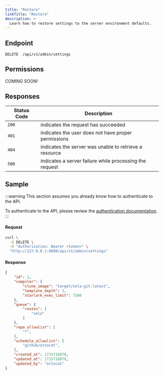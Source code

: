 ```yaml
---
title: "Restore"
linkTitle: "Restore"
description: >
  Learn how to restore settings to the server environment defaults.
---
```


## Endpoint

```
DELETE  /api/v1/admin/settings
```

## Permissions

COMING SOON!

## Responses

| Status Code | Description                                                |
| ----------- | ---------------------------------------------------------- |
| `200`       | indicates the request has succeeded                        |
| `401`       | indicates the user does not have proper permissions        |
| `404`       | indicates the server was unable to retrieve a resource     |
| `500`       | indicates a server failure while processing the request    |

## Sample

:::warning
This section assumes you already know how to authenticate to the API.

To authenticate to the API, please review the [authentication documentation](/docs/reference/api/authentication/).
:::

#### Request

```sh
curl \
  -X DELETE \
  -H "Authorization: Bearer <token>" \
  "http://127.0.0.1:8080/api/v1/admin/settings"
```

#### Response

```json
{
	"id": 1,
	"compiler": {
		"clone_image": "target/vela-git:latest",
		"template_depth": 3,
		"starlark_exec_limit": 7500
	},
	"queue": {
		"routes": [
			"vela"
		]
	},
	"repo_allowlist": [
		"*",
	],
	"schedule_allowlist": [
		"github/octocat",
	],
	"created_at": 1715718878,
	"updated_at": 1715718879,
	"updated_by": "octocat"
}
```
